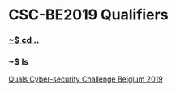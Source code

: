 # CSC-BE2019 Qualifiers 

### [~$ cd ..](../)

### ~$ ls

[Quals Cyber-security Challenge Belgium 2019](Qualifications/)
